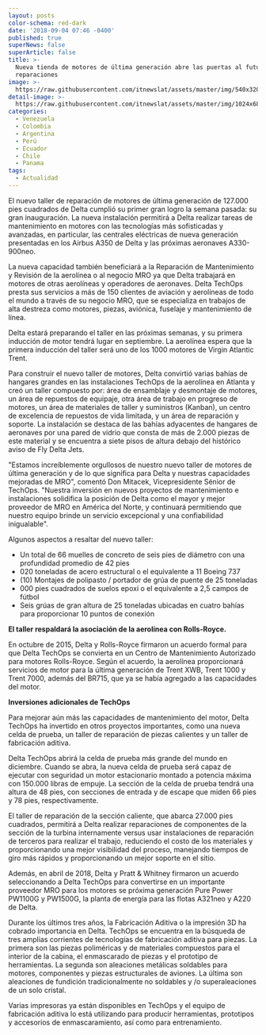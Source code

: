 ```yaml
---
layout: posts
color-schema: red-dark
date: '2018-09-04 07:46 -0400'
published: true
superNews: false
superArticle: false
title: >-
  Nueva tienda de motores de última generación abre las puertas al futuro de las
  reparaciones
image: >-
  https://raw.githubusercontent.com/itnewslat/assets/master/img/540x320/Motores-Delta-pg.jpg
detail-image: >-
  https://raw.githubusercontent.com/itnewslat/assets/master/img/1024x680/Motores-Delta-g.jpg
categories:
  - Venezuela
  - Colombia
  - Argentina
  - Perú
  - Ecuador
  - Chile
  - Panama
tags:
  - Actualidad
---
```

El nuevo taller de reparación de motores de última generación de 127.000 pies cuadrados de Delta cumplió su primer gran logro la semana pasada: su gran inauguración. La nueva instalación permitirá a Delta realizar tareas de mantenimiento en motores con las tecnologías más sofisticadas y avanzadas, en particular, las centrales eléctricas de nueva generación presentadas en los Airbus A350 de Delta y las próximas aeronaves A330-900neo.

La nueva capacidad también beneficiará a la Reparación de Mantenimiento y Revisión de la aerolínea o al negocio MRO ya que Delta trabajará en motores de otras aerolíneas y operadores de aeronaves. Delta TechOps presta sus servicios a más de 150 clientes de aviación y aerolíneas de todo el mundo a través de su negocio MRO, que se especializa en trabajos de alta destreza como motores, piezas, aviónica, fuselaje y mantenimiento de línea.

Delta estará preparando el taller en las próximas semanas, y su primera inducción de motor tendrá lugar en septiembre. La aerolínea espera que la primera inducción del taller será uno de los 1000 motores de Virgin Atlantic Trent.

Para construir el nuevo taller de motores, Delta convirtió varias bahías de hangares grandes en las instalaciones TechOps de la aerolínea en Atlanta y creó un taller compuesto por: área de ensamblaje y desmontaje de motores, un área de repuestos de equipaje, otra área de trabajo en progreso de motores, un área de materiales de taller y suministros (Kanban), un centro de excelencia de repuestos de vida limitada, y un área de reparación y soporte. La instalación se destaca de las bahías adyacentes de hangares de aeronaves por una pared de vidrio que consta de más de 2.000 piezas de este material y se encuentra a siete pisos de altura debajo del histórico aviso de Fly Delta Jets.

"Estamos increíblemente orgullosos de nuestro nuevo taller de motores de última generación y de lo que significa para Delta y nuestras capacidades mejoradas de MRO", comentó Don Mitacek, Vicepresidente Sénior de TechOps. "Nuestra inversión en nuevos proyectos de mantenimiento e instalaciones solidifica la posición de Delta como el mayor y mejor proveedor de MRO en América del Norte, y continuará permitiendo que nuestro equipo brinde un servicio excepcional y una confiabilidad inigualable".

Algunos aspectos a resaltar del nuevo taller:

- Un total de 66 muelles de concreto de seis pies de diámetro con una profundidad promedio de 42 pies
- 020 toneladas de acero estructural o el equivalente a 11 Boeing 737
- (10) Montajes de polipasto / portador de grúa de puente de 25 toneladas
- 000 pies cuadrados de suelos epoxi o el equivalente a 2,5 campos de fútbol
- Seis grúas de gran altura de 25 toneladas ubicadas en cuatro bahías para proporcionar 10 puntos de conexión

**El taller respaldará la asociación de la aerolínea con Rolls-Royce.**

En octubre de 2015, Delta y Rolls-Royce firmaron un acuerdo formal para que Delta TechOps se convierta en un Centro de Mantenimiento Autorizado para motores Rolls-Royce. Según el acuerdo, la aerolínea proporcionará servicios de motor para la última generación de Trent XWB, Trent 1000 y Trent 7000, además del BR715, que ya se había agregado a las capacidades del motor.

**Inversiones adicionales de TechOps**

Para mejorar aún más las capacidades de mantenimiento del motor, Delta TechOps ha invertido en otros proyectos importantes, como una nueva celda de prueba, un taller de reparación de piezas calientes y un taller de fabricación aditiva.

Delta TechOps abrirá la celda de prueba más grande del mundo en diciembre. Cuando se abra, la nueva celda de prueba será capaz de ejecutar con seguridad un motor estacionario montado a potencia máxima con 150.000 libras de empuje. La sección de la celda de prueba tendrá una altura de 48 pies, con secciones de entrada y de escape que miden 66 pies y 78 pies, respectivamente.

El taller de reparación de la sección caliente, que abarca 27.000 pies cuadrados, permitirá a Delta realizar reparaciones de componentes de la sección de la turbina internamente versus usar instalaciones de reparación de terceros para realizar el trabajo, reduciendo el costo de los materiales y proporcionando una mejor visibilidad del proceso, manejando tiempos de giro más rápidos y proporcionando un mejor soporte en el sitio.

Además, en abril de 2018, Delta y Pratt & Whitney firmaron un acuerdo seleccionando a Delta TechOps para convertirse en un importante proveedor MRO para los motores se próxima generación Pure Power PW1100G y PW1500G, la planta de energía para las flotas A321neo y A220 de Delta.

Durante los últimos tres años, la Fabricación Aditiva o la impresión 3D ha cobrado importancia en Delta. TechOps se encuentra en la búsqueda de tres amplias corrientes de tecnologías de fabricación aditiva para piezas. La primera son las piezas poliméricas y de materiales compuestos para el interior de la cabina, el enmascarado de piezas y el prototipo de herramientas. La segunda son aleaciones metálicas soldables para motores, componentes y piezas estructurales de aviones. La última son aleaciones de fundición tradicionalmente no soldables y /o superaleaciones de un solo cristal.

Varias impresoras ya están disponibles en TechOps y el equipo de fabricación aditiva lo está utilizando para producir herramientas, prototipos y accesorios de enmascaramiento, así como para entrenamiento.